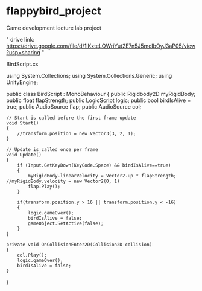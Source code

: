# flappybird_project
Game development lecture lab project

" drive link: https://drive.google.com/file/d/1lKxteLOWriYut2E7n5J5mcIbOyJ3aP05/view?usp=sharing " 

BirdScript.cs

using System.Collections;
using System.Collections.Generic;
using UnityEngine;

public class BirdScript : MonoBehaviour
{
    public Rigidbody2D myRigidBody;
    public float flapStrength;
    public LogicScript logic;
    public bool birdIsAlive = true;
    public AudioSource flap;
    public AudioSource col;

    // Start is called before the first frame update
    void Start()
    {
        //transform.position = new Vector3(3, 2, 1);
    }

    // Update is called once per frame
    void Update()
    {
        if (Input.GetKeyDown(KeyCode.Space) && birdIsAlive==true) 
        {
            myRigidBody.linearVelocity = Vector2.up * flapStrength; //myRigidBody.velocity = new Vector2(0, 1)
            flap.Play();
        }

        if(transform.position.y > 16 || transform.position.y < -16)
        {
            logic.gameOver();
            birdIsAlive = false;
            gameObject.SetActive(false);
        }
    }

    private void OnCollisionEnter2D(Collision2D collision)
    {
        col.Play();
        logic.gameOver();
        birdIsAlive = false;
    }
}
